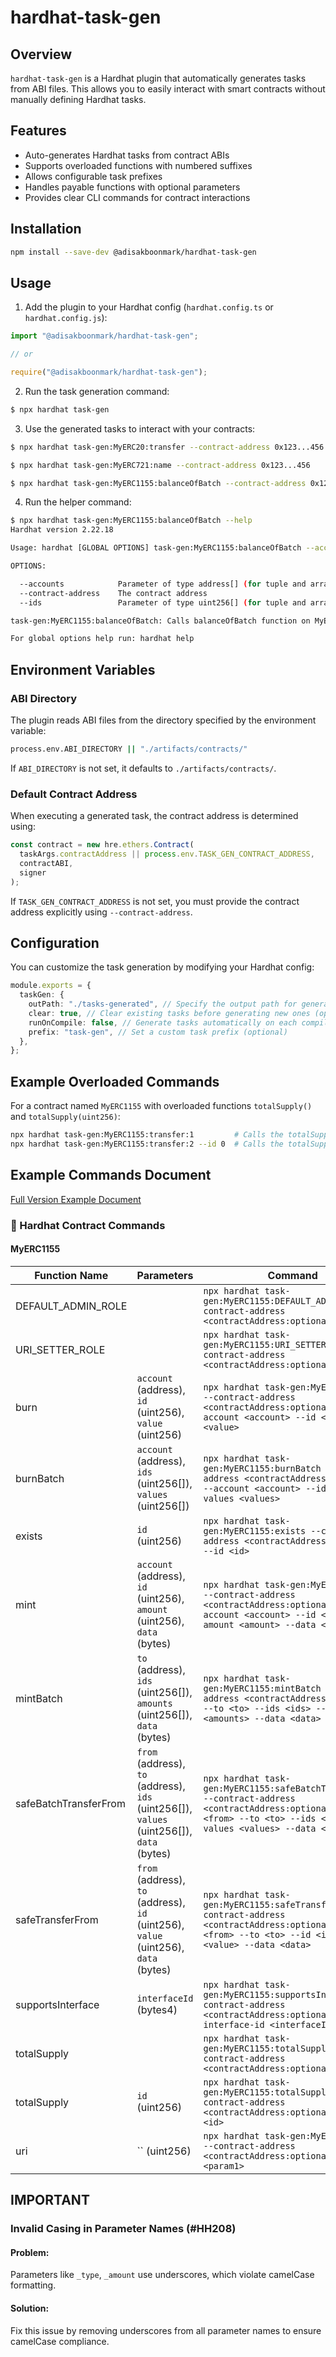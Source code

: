 # hardhat-task-gen

## Overview

`hardhat-task-gen` is a Hardhat plugin that automatically generates tasks from ABI files. This allows you to easily interact with smart contracts without manually defining Hardhat tasks.

## Features

- Auto-generates Hardhat tasks from contract ABIs
- Supports overloaded functions with numbered suffixes
- Allows configurable task prefixes
- Handles payable functions with optional parameters
- Provides clear CLI commands for contract interactions

## Installation

```sh
npm install --save-dev @adisakboonmark/hardhat-task-gen
```

## Usage

1. Add the plugin to your Hardhat config (`hardhat.config.ts` or `hardhat.config.js`):

```ts
import "@adisakboonmark/hardhat-task-gen";

// or

require("@adisakboonmark/hardhat-task-gen");
```

2. Run the task generation command:

```sh
$ npx hardhat task-gen
```

3. Use the generated tasks to interact with your contracts:

```sh
$ npx hardhat task-gen:MyERC20:transfer --contract-address 0x123...456 --to 0xabc...123 --amount 1000

$ npx hardhat task-gen:MyERC721:name --contract-address 0x123...456

$ npx hardhat task-gen:MyERC1155:balanceOfBatch --contract-address 0x123...456 --accounts '["0xabc...123","0xabc...456"]' --ids '[0,1]'
```

4. Run the helper command:

```sh
$ npx hardhat task-gen:MyERC1155:balanceOfBatch --help
Hardhat version 2.22.18

Usage: hardhat [GLOBAL OPTIONS] task-gen:MyERC1155:balanceOfBatch --accounts <STRING> [--contract-address <STRING>] --ids <STRING>

OPTIONS:

  --accounts            Parameter of type address[] (for tuple and array, provide a JSON string)
  --contract-address    The contract address
  --ids                 Parameter of type uint256[] (for tuple and array, provide a JSON string)

task-gen:MyERC1155:balanceOfBatch: Calls balanceOfBatch function on MyERC1155

For global options help run: hardhat help
```

## Environment Variables

### ABI Directory

The plugin reads ABI files from the directory specified by the environment variable:

```sh
process.env.ABI_DIRECTORY || "./artifacts/contracts/"
```

If `ABI_DIRECTORY` is not set, it defaults to `./artifacts/contracts/`.

### Default Contract Address

When executing a generated task, the contract address is determined using:

```ts
const contract = new hre.ethers.Contract(
  taskArgs.contractAddress || process.env.TASK_GEN_CONTRACT_ADDRESS,
  contractABI,
  signer
);
```

If `TASK_GEN_CONTRACT_ADDRESS` is not set, you must provide the contract address explicitly using `--contract-address`.

## Configuration

You can customize the task generation by modifying your Hardhat config:

```ts
module.exports = {
  taskGen: {
    outPath: "./tasks-generated", // Specify the output path for generated tasks (optional)
    clear: true, // Clear existing tasks before generating new ones (optional)
    runOnCompile: false, // Generate tasks automatically on each compile (optional)
    prefix: "task-gen", // Set a custom task prefix (optional)
  },
};
```

## Example Overloaded Commands

For a contract named `MyERC1155` with overloaded functions `totalSupply()` and `totalSupply(uint256)`:

```sh
npx hardhat task-gen:MyERC1155:transfer:1         # Calls the totalSupply() function
npx hardhat task-gen:MyERC1155:transfer:2 --id 0  # Calls the totalSupply(uint256) function
```

## Example Commands Document

[Full Version Example Document](./demo-tasks-generated/TASK_LIST.md)

### 📜 Hardhat Contract Commands

#### MyERC1155

| Function Name         | Parameters                                                                                                          | Command                                                                                                                                                                  |
| --------------------- | ------------------------------------------------------------------------------------------------------------------- | ------------------------------------------------------------------------------------------------------------------------------------------------------------------------ |
| DEFAULT_ADMIN_ROLE    |                                                                                                                     | `npx hardhat task-gen:MyERC1155:DEFAULT_ADMIN_ROLE --contract-address <contractAddress:optional>`                                                                        |
| URI_SETTER_ROLE       |                                                                                                                     | `npx hardhat task-gen:MyERC1155:URI_SETTER_ROLE --contract-address <contractAddress:optional>`                                                                           |
| burn                  | `account` (address), `id` (uint256), `value` (uint256)                                                              | `npx hardhat task-gen:MyERC1155:burn --contract-address <contractAddress:optional> --account <account> --id <id> --value <value>`                                        |
| burnBatch             | `account` (address), `ids` (uint256[]), `values` (uint256[])                                                        | `npx hardhat task-gen:MyERC1155:burnBatch --contract-address <contractAddress:optional> --account <account> --ids <ids> --values <values>`                               |
| exists                | `id` (uint256)                                                                                                      | `npx hardhat task-gen:MyERC1155:exists --contract-address <contractAddress:optional> --id <id>`                                                                          |
| mint                  | `account` (address), `id` (uint256), `amount` (uint256), `data` (bytes)                                             | `npx hardhat task-gen:MyERC1155:mint --contract-address <contractAddress:optional> --account <account> --id <id> --amount <amount> --data <data>`                        |
| mintBatch             | `to` (address), `ids` (uint256[]), `amounts` (uint256[]), `data` (bytes)                                            | `npx hardhat task-gen:MyERC1155:mintBatch --contract-address <contractAddress:optional> --to <to> --ids <ids> --amounts <amounts> --data <data>`                         |
| safeBatchTransferFrom | `from` (address), `to` (address), `ids` (uint256[]), `values` (uint256[]), `data` (bytes)                           | `npx hardhat task-gen:MyERC1155:safeBatchTransferFrom --contract-address <contractAddress:optional> --from <from> --to <to> --ids <ids> --values <values> --data <data>` |
| safeTransferFrom      | `from` (address), `to` (address), `id` (uint256), `value` (uint256), `data` (bytes)                                 | `npx hardhat task-gen:MyERC1155:safeTransferFrom --contract-address <contractAddress:optional> --from <from> --to <to> --id <id> --value <value> --data <data>`          |
| supportsInterface     | `interfaceId` (bytes4)                                                                                              | `npx hardhat task-gen:MyERC1155:supportsInterface --contract-address <contractAddress:optional> --interface-id <interfaceId>`                                            |
| totalSupply           |                                                                                                                     | `npx hardhat task-gen:MyERC1155:totalSupply:1 --contract-address <contractAddress:optional>`                                                                             |
| totalSupply           | `id` (uint256)                                                                                                      | `npx hardhat task-gen:MyERC1155:totalSupply:2 --contract-address <contractAddress:optional> --id <id>`                                                                   |
| uri                   | `` (uint256) | `npx hardhat task-gen:MyERC1155:uri --contract-address <contractAddress:optional> --param1 <param1>` |

## IMPORTANT

### Invalid Casing in Parameter Names (#HH208)

#### Problem:

Parameters like `_type`, `_amount` use underscores, which violate camelCase formatting.

#### Solution:

Fix this issue by removing underscores from all parameter names to ensure camelCase compliance.
